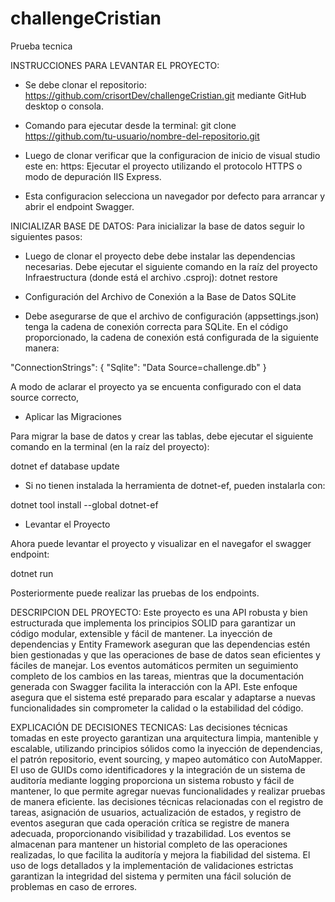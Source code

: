 # challengeCristian
Prueba tecnica

INSTRUCCIONES PARA LEVANTAR EL PROYECTO:

- Se debe clonar el repositorio: https://github.com/crisortDev/challengeCristian.git mediante GitHub desktop o consola.
- Comando para ejecutar desde la terminal: git clone https://github.com/tu-usuario/nombre-del-repositorio.git

- Luego de clonar verificar que la configuracion de inicio de visual studio este en: https: Ejecutar el proyecto utilizando el protocolo HTTPS o modo de depuración IIS Express.
- Esta configuracion selecciona un navegador por defecto para arrancar y abrir el endpoint Swagger.


INICIALIZAR BASE DE DATOS:
Para inicializar la base de datos seguir lo siguientes pasos:
- Luego de clonar el proyecto debe debe instalar las dependencias necesarias. Debe ejecutar el siguiente comando en la raíz del proyecto Infraestructura (donde está el archivo .csproj): dotnet restore

- Configuración del Archivo de Conexión a la Base de Datos SQLite

- Debe asegurarse de que el archivo de configuración (appsettings.json) tenga la cadena de conexión correcta para SQLite. En el código proporcionado, la cadena de conexión está configurada de la siguiente manera:

"ConnectionStrings": {
  "Sqlite": "Data Source=challenge.db"
}

A modo de aclarar el proyecto ya se encuenta configurado con el data source correcto,

- Aplicar las Migraciones

Para migrar la base de datos y crear las tablas, debe ejecutar el siguiente comando en la terminal (en la raíz del proyecto):

dotnet ef database update

- Si no tienen instalada la herramienta de dotnet-ef, pueden instalarla con:

dotnet tool install --global dotnet-ef

- Levantar el Proyecto

Ahora puede levantar el proyecto y visualizar en el navegafor el swagger endpoint:

dotnet run

Posteriormente puede realizar las pruebas de los endpoints.

DESCRIPCION DEL PROYECTO:
Este proyecto es una API robusta y bien estructurada que implementa los principios SOLID para garantizar un código modular, 
extensible y fácil de mantener. La inyección de dependencias y Entity Framework aseguran que las dependencias estén bien gestionadas y que las operaciones de base de datos sean eficientes y fáciles de manejar. 
Los eventos automáticos permiten un seguimiento completo de los cambios en las tareas, mientras que la documentación generada con Swagger facilita la interacción con la API. 
Este enfoque asegura que el sistema esté preparado para escalar y adaptarse a nuevas funcionalidades sin comprometer la calidad o la estabilidad del código.


EXPLICACIÓN DE DECISIONES TECNICAS:
Las decisiones técnicas tomadas en este proyecto garantizan una arquitectura limpia, mantenible y escalable, utilizando principios sólidos como la inyección de dependencias, 
el patrón repositorio, event sourcing, y mapeo automático con AutoMapper. El uso de GUIDs como identificadores y 
la integración de un sistema de auditoría mediante logging proporciona un sistema robusto y fácil de mantener, 
lo que permite agregar nuevas funcionalidades y realizar pruebas de manera eficiente.
las decisiones técnicas relacionadas con el registro de tareas, asignación de usuarios, actualización de estados, 
y registro de eventos aseguran que cada operación crítica se registre de manera adecuada, proporcionando visibilidad y trazabilidad.
Los eventos se almacenan para mantener un historial completo de las operaciones realizadas, lo que facilita la auditoría y mejora la fiabilidad del sistema. 
El uso de logs detallados y la implementación de validaciones estrictas garantizan la integridad del sistema y permiten una fácil solución de problemas en caso de errores.
